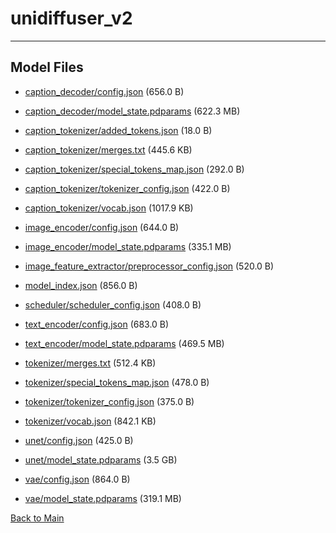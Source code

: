 
# unidiffuser_v2
---



## Model Files

- [caption_decoder/config.json](https://paddlenlp.bj.bcebos.com/models/community/thu-ml/unidiffuser_v2/caption_decoder/config.json) (656.0 B)

- [caption_decoder/model_state.pdparams](https://paddlenlp.bj.bcebos.com/models/community/thu-ml/unidiffuser_v2/caption_decoder/model_state.pdparams) (622.3 MB)

- [caption_tokenizer/added_tokens.json](https://paddlenlp.bj.bcebos.com/models/community/thu-ml/unidiffuser_v2/caption_tokenizer/added_tokens.json) (18.0 B)

- [caption_tokenizer/merges.txt](https://paddlenlp.bj.bcebos.com/models/community/thu-ml/unidiffuser_v2/caption_tokenizer/merges.txt) (445.6 KB)

- [caption_tokenizer/special_tokens_map.json](https://paddlenlp.bj.bcebos.com/models/community/thu-ml/unidiffuser_v2/caption_tokenizer/special_tokens_map.json) (292.0 B)

- [caption_tokenizer/tokenizer_config.json](https://paddlenlp.bj.bcebos.com/models/community/thu-ml/unidiffuser_v2/caption_tokenizer/tokenizer_config.json) (422.0 B)

- [caption_tokenizer/vocab.json](https://paddlenlp.bj.bcebos.com/models/community/thu-ml/unidiffuser_v2/caption_tokenizer/vocab.json) (1017.9 KB)

- [image_encoder/config.json](https://paddlenlp.bj.bcebos.com/models/community/thu-ml/unidiffuser_v2/image_encoder/config.json) (644.0 B)

- [image_encoder/model_state.pdparams](https://paddlenlp.bj.bcebos.com/models/community/thu-ml/unidiffuser_v2/image_encoder/model_state.pdparams) (335.1 MB)

- [image_feature_extractor/preprocessor_config.json](https://paddlenlp.bj.bcebos.com/models/community/thu-ml/unidiffuser_v2/image_feature_extractor/preprocessor_config.json) (520.0 B)

- [model_index.json](https://paddlenlp.bj.bcebos.com/models/community/thu-ml/unidiffuser_v2/model_index.json) (856.0 B)

- [scheduler/scheduler_config.json](https://paddlenlp.bj.bcebos.com/models/community/thu-ml/unidiffuser_v2/scheduler/scheduler_config.json) (408.0 B)

- [text_encoder/config.json](https://paddlenlp.bj.bcebos.com/models/community/thu-ml/unidiffuser_v2/text_encoder/config.json) (683.0 B)

- [text_encoder/model_state.pdparams](https://paddlenlp.bj.bcebos.com/models/community/thu-ml/unidiffuser_v2/text_encoder/model_state.pdparams) (469.5 MB)

- [tokenizer/merges.txt](https://paddlenlp.bj.bcebos.com/models/community/thu-ml/unidiffuser_v2/tokenizer/merges.txt) (512.4 KB)

- [tokenizer/special_tokens_map.json](https://paddlenlp.bj.bcebos.com/models/community/thu-ml/unidiffuser_v2/tokenizer/special_tokens_map.json) (478.0 B)

- [tokenizer/tokenizer_config.json](https://paddlenlp.bj.bcebos.com/models/community/thu-ml/unidiffuser_v2/tokenizer/tokenizer_config.json) (375.0 B)

- [tokenizer/vocab.json](https://paddlenlp.bj.bcebos.com/models/community/thu-ml/unidiffuser_v2/tokenizer/vocab.json) (842.1 KB)

- [unet/config.json](https://paddlenlp.bj.bcebos.com/models/community/thu-ml/unidiffuser_v2/unet/config.json) (425.0 B)

- [unet/model_state.pdparams](https://paddlenlp.bj.bcebos.com/models/community/thu-ml/unidiffuser_v2/unet/model_state.pdparams) (3.5 GB)

- [vae/config.json](https://paddlenlp.bj.bcebos.com/models/community/thu-ml/unidiffuser_v2/vae/config.json) (864.0 B)

- [vae/model_state.pdparams](https://paddlenlp.bj.bcebos.com/models/community/thu-ml/unidiffuser_v2/vae/model_state.pdparams) (319.1 MB)


[Back to Main](../../)